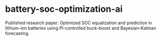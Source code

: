 # battery-soc-optimization-ai
Published research paper: Optimized SOC equalization and prediction in lithium-ion batteries using PI-controlled buck–boost and Bayesian–Kalman forecasting.
